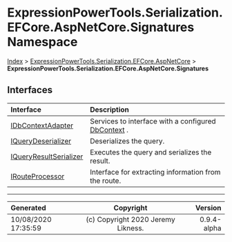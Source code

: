 ﻿# ExpressionPowerTools.Serialization.EFCore.AspNetCore.Signatures Namespace

[Index](../index.md) > [ExpressionPowerTools.Serialization.EFCore.AspNetCore](ExpressionPowerTools.Serialization.EFCore.AspNetCore.a.md) > **ExpressionPowerTools.Serialization.EFCore.AspNetCore.Signatures**

## Interfaces

| Interface | Description |
| :-- | :-- |
| [IDbContextAdapter](ExpressionPowerTools.Serialization.EFCore.AspNetCore.Signatures.IDbContextAdapter.i.md) | Services to interface with a configured [DbContext](https://docs.microsoft.com/dotnet/api/microsoft.entityframeworkcore.dbcontext) . |
| [IQueryDeserializer](ExpressionPowerTools.Serialization.EFCore.AspNetCore.Signatures.IQueryDeserializer.i.md) | Deserializes the query. |
| [IQueryResultSerializer](ExpressionPowerTools.Serialization.EFCore.AspNetCore.Signatures.IQueryResultSerializer.i.md) | Executes the query and serializes the result. |
| [IRouteProcessor](ExpressionPowerTools.Serialization.EFCore.AspNetCore.Signatures.IRouteProcessor.i.md) | Interface for extracting information from the route. |


---

| Generated | Copyright | Version |
| :-- | :-: | --: |
| 10/08/2020 17:35:59 | (c) Copyright 2020 Jeremy Likness. | 0.9.4-alpha |
